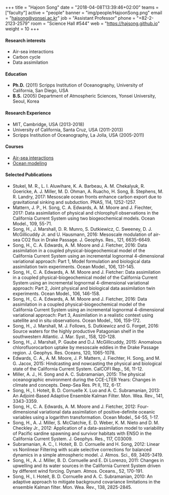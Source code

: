 +++
title = "Hajoon Song"
date = "2018-04-08T13:39:46+02:00"
teams = ["faculty"]
active = "people"
banner = "img/people/HajoonSong.png"
email = "hajsong@yonsei.ac.kr"
job = "Assistant Professor"
phone = "+82-2-2123-2579"
room = "Science Hall #544"
web = "https://hajsong.github.io"
weight = 10
+++

#### Research interests
+ Air-sea interactions
+ Carbon cycle
+ Data assimilation

#### Education
+ **Ph.D.** (2011) Scripps Institution of Oceanography, University of California, San Diego, USA
+ **B.S.** (2005) Department of Atmospheric Sciences, Yonsei University, Seoul, Korea

#### Research Experience
+ MIT, Cambridge, USA (2013-2018)
+ University of California, Santa Cruz, USA (2011-2013)
+ Scripps Institution of Oceanography, La Jolla, USA (2005-2011)

#### Courses
+ [Air-sea interactions](https://hajsong.github.io/ATM2106)
+ [Ocean modeling](https://hajsong.github.io/ATM9107)

#### Selected Publications
+ Stukel, M. R., L. I. Aluwihare, K. A. Barbeau, A. M. Chekalyuk, R. Goericke, A. J. Miller, M. D. Ohman, A. Ruacho, H. Song, B. Stephens, M. R. Landry, 2017: Mesoscale ocean fronts enhance carbon export due to gravitational sinking and subduction. PNAS, 114, 1252-1257.
+ Mattern, J. P., H. Song, C. A. Edwards, A. M. Moore and J. Fiechter, 2017: Data assimilation of physical and chlorophyll observations in the California Current System using two biogeochemical models. Ocean Model., 109, 55-71.
+ Song, H., J. Marshall, D. R. Munro, S. Dutkiewicz, C. Sweeney, D. J. McGillicuddy Jr. and U. Hausmann, 2016: Mesoscale modulation of air-sea CO2 flux in Drake Passage. J. Geophys. Res., 121, 6635-6649.
+ Song, H., C. A. Edwards, A. M. Moore and J. Fietcher, 2016: Data assimilation in a coupled physical-biogeochemical model of the California Current System using an incremental lognormal 4-dimensional variational approach: Part 1, Model formulation and biological data assimilation twin experiments. Ocean Model., 106, 131-145.
+ Song, H., C. A. Edwards, A. M. Moore and J. Fietcher: Data assimilation in a coupled physical-biogeochemical model of the California Current System using an incremental lognormal 4-dimensional variational approach: Part 2, Joint physical and biological data assimilation twin experiments. Ocean Model., 106, 146-158.
+ Song, H., C. A. Edwards, A. M. Moore and J. Fietcher, 2016: Data assimilation in a coupled physical-biogeochemical model of the California Current System using an incremental lognormal 4-dimensional variational approach: Part 3, Assimilation in a realistic context using satellite and in situ observations. Ocean Model., 106, 159-172.
+ Song, H., J. Marshall, M. J. Follows, S. Dutkiewicz and G. Forget, 2016: Source waters for the highly productive Patagonian shelf in the southwestern Atlantic. J. Mar. Syst., 158, 120-128.
+ Song, H., J. Marshall, P. Gaube and D.J. McGillicuddy, 2015: Anomalous chlorofluorocarbon uptake by mesoscale eddies in the Drake Passage region. J. Geophys. Res. Oceans, 120, 1065-1078.
+ Edwards, C. A., A. M. Moore, J. P. Mattern, J. Fiechter, H. Song, and M. G. Jacox, 2015: Hindcasting and nowcasting the physical and biological state of the California Current System. CalCOFI Rep., 56, 11-12.
+ Miller, A. J., H. Song and A. C. Subramanian, 2015: The physical oceanographic environment during the CCE-LTER Years: Changes in climate and concepts. Deep-Sea Res. Pt II, 112, 6-17.
+ Song, H., I. Hoteit, B. D. Cornuelle X. Luo and A. C. Subramanian, 2013: An Adjoint-Based Adaptive Ensemble Kalman Filter. Mon. Wea. Rev., 141, 3343-3359.
+ Song, H., C. A. Edwards, A. M. Moore and J. Fietcher, 2012: Four-dimensional variational data assimilation of positive-definite oceanic variables using a logarithm transformation. Ocean Model., 54-55, 1-17.
+ Song, H., A. J. Miller, S. McClatchie, E. D. Weber, K. M. Nieto and D. M. Checkley Jr., 2012: Application of a data-assimilation model to variability of Pacific sardine spawning and survivor habitats with ENSO in the California Current System. J. Geophys. Res., 117, C03009.
+ Subramanian, A. C., I. Hoteit, B. D. Cornuelle and H. Song, 2012: Linear vs Nonlinear Filtering with scale selective corrections for balanced dynamics in a simple atmospheric model. J. Atmos. Sci., 69, 3405-3419.
+ Song, H., A. J. Miller, B. D. Cornuelle and E. Di Lorenzo, 2011: Changes in upwelling and its water sources in the California Current System driven by different wind forcing. Dynam. Atmos. Oceans., 52, 170-191.
+ Song, H., I. Hoteit, B. D. Cornuelle and A. C. Subramanian, 2010: An adaptive approach to mitigate background covariance limitations in the ensemble Kalman filter. Mon. Wea. Rev., 138, 2825-2845.
